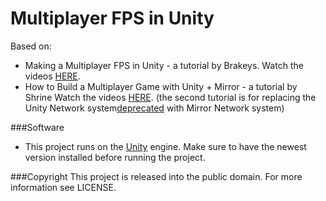 Multiplayer FPS in Unity
=========

Based on:
- Making a Multiplayer FPS in Unity - a tutorial by Brakeys. 
    Watch the videos [HERE](https://www.youtube.com/playlist?list=PLPV2KyIb3jR5PhGqsO7G4PsbEC_Al-kPZ).
- How to Build a Multiplayer Game with Unity + Mirror - a tutorial by Shrine
    Watch the videos [HERE](https://www.youtube.com/watch?v=8VVgIjWBXks&t=668s).
(the second tutorial is for replacing the Unity Network system[deprecated](https://docs.unity3d.com/Manual/UNet.html) with Mirror Network system)

###Software
- This project runs on the [Unity](http://unity3d.com) engine. Make sure to have the newest version installed before running the project.

###Copyright
This project is released into the public domain. For more information see LICENSE.